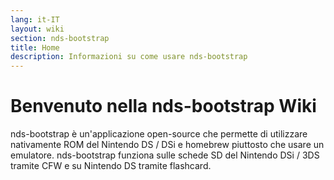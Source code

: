 ```yaml
---
lang: it-IT
layout: wiki
section: nds-bootstrap
title: Home
description: Informazioni su come usare nds-bootstrap
---
```


# Benvenuto nella nds-bootstrap Wiki

nds-bootstrap è un'applicazione open-source che permette di utilizzare nativamente ROM del Nintendo DS / DSi e homebrew piuttosto che usare un emulatore. nds-bootstrap funziona sulle schede SD del Nintendo DSi / 3DS tramite CFW e su Nintendo DS tramite flashcard.
